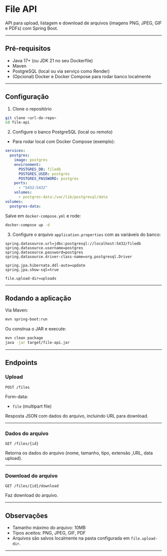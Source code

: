 # File API

API para upload, listagem e download de arquivos (imagens PNG, JPEG, GIF e PDFs) com Spring Boot.

---

## Pré-requisitos

* Java 17+ (ou JDK 21 no seu Dockerfile)
* Maven
* PostgreSQL (local ou via serviço como Render)
* (Opcional) Docker e Docker Compose para rodar banco localmente

---

## Configuração

1. Clone o repositório

```bash
git clone <url-do-repo>
cd file-api
```

2. Configure o banco PostgreSQL (local ou remoto)

* Para rodar local com Docker Compose (exemplo):

```yaml
services:
  postgres:
    image: postgres
    environment:
      POSTGRES_DB: filedb
      POSTGRES_USER: postgres
      POSTGRES_PASSWORD: postgres
    ports:
      - "5432:5432"
    volumes:
      - postgres-data:/var/lib/postgresql/data
volumes:
  postgres-data:
```

Salve em `docker-compose.yml` e rode:

```bash
docker-compose up -d
```

3. Configure o arquivo `application.properties` com as variáveis do banco:

```properties
spring.datasource.url=jdbc:postgresql://localhost:5432/filedb
spring.datasource.username=postgres
spring.datasource.password=postgres
spring.datasource.driver-class-name=org.postgresql.Driver

spring.jpa.hibernate.ddl-auto=update
spring.jpa.show-sql=true

file.upload-dir=uploads
```

---

## Rodando a aplicação

Via Maven:

```bash
mvn spring-boot:run
```

Ou construa o JAR e execute:

```bash
mvn clean package
java -jar target/file-api.jar
```

---

## Endpoints

### Upload

`POST /files`

Form-data:

* `file` (multipart file)

Resposta JSON com dados do arquivo, incluindo URL para download.

---

### Dados do arquivo

`GET /files/{id}`

Retorna os dados do arquivo (nome, tamanho, tipo, extensão ,URL, data upload).

---

### Download do arquivo

`GET /files/{id}/download`

Faz download do arquivo.

---

## Observações

* Tamanho máximo do arquivo: 10MB
* Tipos aceitos: PNG, JPEG, GIF, PDF
* Arquivos são salvos localmente na pasta configurada em `file.upload-dir`.

---
